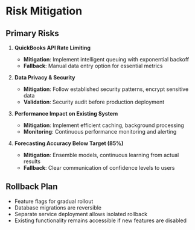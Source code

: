 # Risk Mitigation

## Primary Risks

1. **QuickBooks API Rate Limiting**
   - **Mitigation**: Implement intelligent queuing with exponential backoff
   - **Fallback**: Manual data entry option for essential metrics

2. **Data Privacy & Security**
   - **Mitigation**: Follow established security patterns, encrypt sensitive data
   - **Validation**: Security audit before production deployment

3. **Performance Impact on Existing System**
   - **Mitigation**: Implement efficient caching, background processing
   - **Monitoring**: Continuous performance monitoring and alerting

4. **Forecasting Accuracy Below Target (85%)**
   - **Mitigation**: Ensemble models, continuous learning from actual results
   - **Fallback**: Clear communication of confidence levels to users

## Rollback Plan

- Feature flags for gradual rollout
- Database migrations are reversible
- Separate service deployment allows isolated rollback
- Existing functionality remains accessible if new features are disabled
